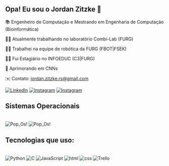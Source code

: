 ## Opa! Eu sou o Jordan Zitzke 🤙

📚 Engenheiro de Computação e Mestrando em Engenharia de Computação (Bioinformática)

👨‍💼 Atualmente trabalhando no laboratório Combi-Lab (FURG)

👨‍💼 Trabalhei na equipe de robótica da FURG (FBOT|FSEK)

👨‍💼 Fui Estagiário no INFOEDUC (C3|FURG)


🌱 Aprimorando em CNNs

✉️ Contato: jordan.zitzke.rs@gmail.com

[![LinkedIn](https://img.shields.io/badge/LinkedIn-0077B5?style=for-the-badge&logo=linkedin&logoColor=white)](https://www.linkedin.com/in/jordan-zitzke-13417927b/)
[![Instagram](https://img.shields.io/badge/Instagram-E4405F?style=for-the-badge&logo=instagram&logoColor=white)](https://www.instagram.com/zitzke.jordan/)
[![Instagram](https://img.shields.io/badge/Gmail-D14836?style=for-the-badge&logo=gmail&logoColor=white)](mailto:jordan.zitzke.rs@gmail.com)

## Sistemas Operacionais

<div style="display: inline_block"><br/>
    <img align="center" alt="Pop_Os!" src="https://img.shields.io/badge/Linux-FCC624?style=for-the-badge&logo=linux&logoColor=black"/>
    <img align="center" alt="Pop_Os!" src="https://img.shields.io/badge/Windows-0078D6?style=for-the-badge&logo=windows&logoColor=white"/>
</div>





## Tecnologias que uso:

<div style="display: inline_block"><br/>
    <img align="center" alt="Python" src="https://img.shields.io/badge/Python-3776AB?style=for-the-badge&logo=python&logoColor=white"/>
    <img align="center" alt="C" src="https://img.shields.io/badge/C-00599C?style=for-the-badge&logo=c&logoColor=white"/>
    <img align="center" alt="JavaScript" src="https://img.shields.io/badge/JavaScript-F7DF1E?style=for-the-badge&logo=javascript&logoColor=black"/>
    <img align="center" alt="html" src="https://img.shields.io/badge/HTML5-E34F26?style=for-the-badge&logo=html5&logoColor=white"/>
    <img align="center" alt="css" src="https://img.shields.io/badge/CSS-239120?&style=for-the-badge&logo=css3&logoColor=white"/>
    <img align="center" alt="Trello" src="https://img.shields.io/badge/Trello-0052CC?style=for-the-badge&logo=trello&logoColor=white"/>
    
</div>


